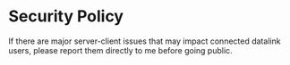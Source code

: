 # Security Policy
If there are major server-client issues that may impact connected datalink users, please report them directly to me before going public.
